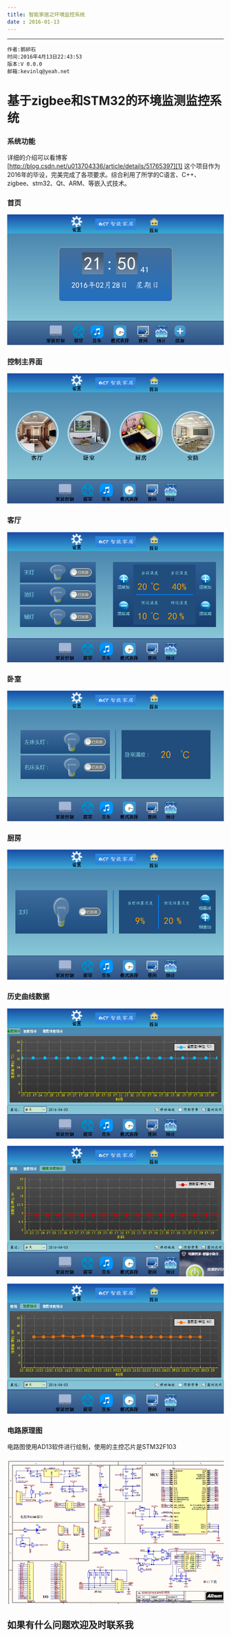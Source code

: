 ```yaml
---
title: 智能家居之环境监控系统
date : 2016-01-13
---
```


******

    作者:鹅卵石
    时间:2016年4月13日22:43:53
    版本:V 0.0.0
    邮箱:kevinlq@yeah.net


# 基于zigbee和STM32的环境监测监控系统

### 系统功能
详细的介绍可以看博客[http://blog.csdn.net/u013704336/article/details/51765397][1]
这个项目作为2016年的毕设，完美完成了各项要求。综合利用了所学的C语言、C++、zigbee、stm32、Qt、ARM、等嵌入式技术。

  [1]: http://blog.csdn.net/u013704336/article/details/51765397
  
  ### 首页
  ![Image text](/screen/home.png)
  
  
 ### 控制主界面
  ![Image text](/screen/controlHome.png)
  
 ### 客厅
  ![Image text](screen/parlour.png)
  
 ### 卧室
  ![Image text](/screen/bedroom.png)
  
 ### 厨房
   ![Image text](/screen/kitchen.png)
  
 ### 历史曲线数据
   ![Image text](/screen/temp.png)
   
   ![Image text](/screen/smoke.png)
   
   ![Image text](/screen/hum.png)
   

   ### 电路原理图
   电路图使用AD13软件进行绘制，使用的主控芯片是STM32F103
   
   ![Image text](/screen/stm32.png)
   
 ## 如果有什么问题欢迎及时联系我
